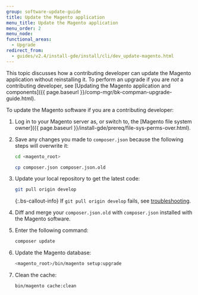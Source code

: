 ```yaml
---
group: software-update-guide
title: Update the Magento application
menu_title: Update the Magento application
menu_order: 2
menu_node:
functional_areas:
  - Upgrade
redirect_from:
  - guides/v2.4/install-gde/install/cli/dev_update-magento.html
---
```


This topic discusses how a contributing developer can update the Magento application without reinstalling it. To perform an upgrade if you are *not* a contributing developer, see [Updating the Magento application and components]({{ page.baseurl }}/comp-mgr/bk-compman-upgrade-guide.html).

To update the Magento software if you are a contributing developer:

1. Log in to your Magento server as, or switch to, the [Magento file system owner]({{ page.baseurl }}/install-gde/prereq/file-sys-perms-over.html).
1. Save any changes you made to `composer.json` because the following steps will overwrite it:

   ```bash
   cd <magento_root>
   ```

   ```bash
   cp composer.json composer.json.old
   ```

1. Update your local repository to get the latest code:

   ```bash
   git pull origin develop
   ```

    {:.bs-callout-info}
   If `git pull origin develop` fails, see [troubleshooting](https://support.magento.com/hc/en-us/articles/360034229872).

1. Diff and merge your `composer.json.old` with `composer.json` installed with the Magento software.
1. Enter the following command:

   ```bash
   composer update
   ```

1. Update the Magento database:

   ```bash
   <magento_root>/bin/magento setup:upgrade
   ```

1. Clean the cache:

   ```bash
   bin/magento cache:clean
   ```
